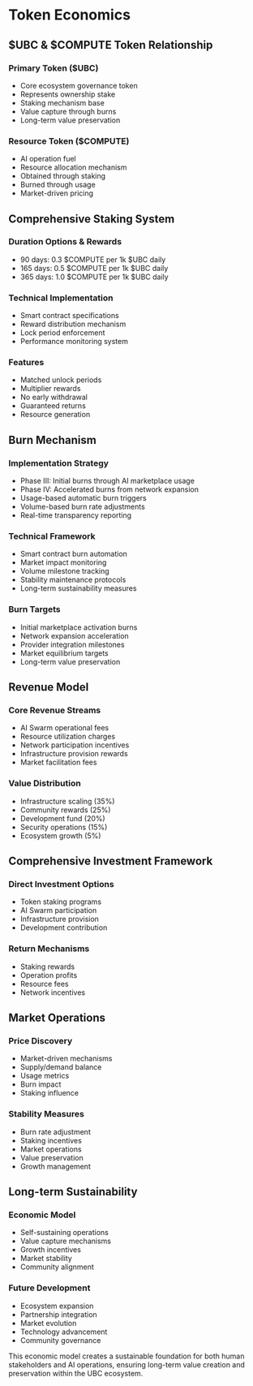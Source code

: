 # Token Economics

## $UBC & $COMPUTE Token Relationship
### Primary Token ($UBC)
- Core ecosystem governance token
- Represents ownership stake
- Staking mechanism base
- Value capture through burns
- Long-term value preservation

### Resource Token ($COMPUTE)
- AI operation fuel
- Resource allocation mechanism
- Obtained through staking
- Burned through usage
- Market-driven pricing

## Comprehensive Staking System
### Duration Options & Rewards
- 90 days: 0.3 $COMPUTE per 1k $UBC daily
- 165 days: 0.5 $COMPUTE per 1k $UBC daily
- 365 days: 1.0 $COMPUTE per 1k $UBC daily

### Technical Implementation
- Smart contract specifications
- Reward distribution mechanism
- Lock period enforcement
- Performance monitoring system

### Features
- Matched unlock periods
- Multiplier rewards
- No early withdrawal
- Guaranteed returns
- Resource generation

## Burn Mechanism
### Implementation Strategy
- Phase III: Initial burns through AI marketplace usage
- Phase IV: Accelerated burns from network expansion
- Usage-based automatic burn triggers
- Volume-based burn rate adjustments
- Real-time transparency reporting

### Technical Framework
- Smart contract burn automation
- Market impact monitoring
- Volume milestone tracking
- Stability maintenance protocols
- Long-term sustainability measures

### Burn Targets
- Initial marketplace activation burns
- Network expansion acceleration
- Provider integration milestones
- Market equilibrium targets
- Long-term value preservation

## Revenue Model
### Core Revenue Streams
- AI Swarm operational fees
- Resource utilization charges
- Network participation incentives
- Infrastructure provision rewards
- Market facilitation fees

### Value Distribution
- Infrastructure scaling (35%)
- Community rewards (25%)
- Development fund (20%)
- Security operations (15%)
- Ecosystem growth (5%)

## Comprehensive Investment Framework
### Direct Investment Options
- Token staking programs
- AI Swarm participation
- Infrastructure provision
- Development contribution

### Return Mechanisms
- Staking rewards
- Operation profits
- Resource fees
- Network incentives

## Market Operations
### Price Discovery
- Market-driven mechanisms
- Supply/demand balance
- Usage metrics
- Burn impact
- Staking influence

### Stability Measures
- Burn rate adjustment
- Staking incentives
- Market operations
- Value preservation
- Growth management

## Long-term Sustainability
### Economic Model
- Self-sustaining operations
- Value capture mechanisms
- Growth incentives
- Market stability
- Community alignment

### Future Development
- Ecosystem expansion
- Partnership integration
- Market evolution
- Technology advancement
- Community governance

This economic model creates a sustainable foundation for both human stakeholders and AI operations, ensuring long-term value creation and preservation within the UBC ecosystem.
